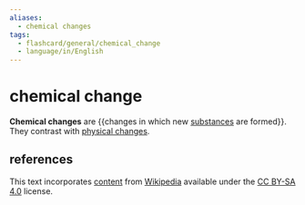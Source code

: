 ```yaml
---
aliases:
  - chemical changes
tags:
  - flashcard/general/chemical_change
  - language/in/English
---
```


# chemical change

__Chemical changes__ are {{changes in which new [substances](chemical%20substance.md) are formed}}. They contrast with [physical changes](physical%20change.md).

## references

This text incorporates [content](https://en.wikipedia.org/wiki/chemical_change) from [Wikipedia](Wikipedia.md) available under the [CC BY-SA 4.0](https://creativecommons.org/licenses/by-sa/4.0/) license.
